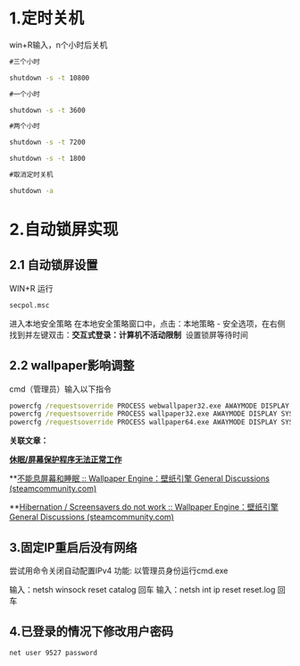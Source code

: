 # 1.定时关机

win+R输入，n个小时后关机
```cmd
#三个小时

shutdown -s -t 10800

#一个小时

shutdown -s -t 3600

#两个小时

shutdown -s -t 7200

shutdown -s -t 1800

#取消定时关机

shutdown -a
```

# 2.自动锁屏实现

## 2.1 自动锁屏设置

WIN+R 运行
```cmd
secpol.msc
```

进入本地安全策略
在本地安全策略窗口中，点击：本地策略 - 安全选项，在右侧找到并左键双击：**交互式登录：计算机不活动限制** 
设置锁屏等待时间

## **2.2 wallpaper影响调整**

cmd（管理员）输入以下指令
```cmd
powercfg /requestsoverride PROCESS webwallpaper32.exe AWAYMODE DISPLAY SYSTEM
powercfg /requestsoverride PROCESS wallpaper32.exe AWAYMODE DISPLAY SYSTEM
powercfg /requestsoverride PROCESS wallpaper64.exe AWAYMODE DISPLAY SYSTEM
```


**关联文章：**

**[休眠/屏幕保护程序无法正常工作](https://help.wallpaperengine.io/zh/general/brokensleep.html#%E6%9B%B4%E6%94%B9-windows-%E7%94%B5%E6%BA%90%E8%AE%BE%E7%BD%AE)**

**[不能息屏幕和睡眠 :: Wallpaper Engine：壁纸引擎 General Discussions (steamcommunity.com)](https://steamcommunity.com/app/431960/discussions/2/3658515990053979320/)  

**[Hibernation / Screensavers do not work :: Wallpaper Engine：壁纸引擎 General Discussions (steamcommunity.com)](https://steamcommunity.com/app/431960/discussions/2/1354868867716398763/)  

## 3.固定IP重启后没有网络

尝试用命令关闭自动配置IPv4 功能:
以管理员身份运行cmd.exe

输入：netsh winsock reset catalog 回车
输入：netsh int ip reset reset.log  回车


## 4.已登录的情况下修改用户密码

```cmd
net user 9527 password
```